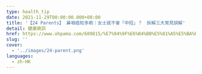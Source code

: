 ```yaml
---
type: health_tip
date: 2021-11-29T00:00:00.000+08:00
title: '【24 Parents】 鼻咽癌知多啲｜女士就不會「中招」？　拆解三大常見誤解'
detail: 健康資訊
href: https://www.ohpama.com/689815/%E7%94%9F%E6%B4%BB%E5%81%A5%E5%BA%B7/%E5%81%A5%E5%BA%B7%E7%99%BE%E7%A7%91/%e9%bc%bb%e5%92%bd%e7%99%8c-%e6%97%a9%e6%9c%9f%e7%af%a9%e6%9f%a5/
slug: ''
cover:
  - '../images/24-parent.png'
languages:
  - zh-HK
---
```


